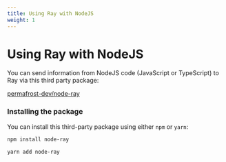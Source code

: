 ```yaml
---
title: Using Ray with NodeJS
weight: 1
---
```


# Using Ray with NodeJS

You can send information from NodeJS code (JavaScript or TypeScript) to Ray via this third party package:

[permafrost-dev/node-ray](https://github.com/permafrost-dev/node-ray)

### Installing the package

You can install this third-party package using either `npm` or `yarn`:

```bash
npm install node-ray

yarn add node-ray
```
